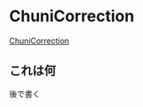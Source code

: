# ChuniCorrection

[ChuniCorrection](https://sto9.github.io/ChuniCorrection/index.html)

## これは何
後で書く